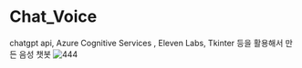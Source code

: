 # Chat_Voice
chatgpt api, Azure Cognitive Services , Eleven Labs, Tkinter 등을 활용해서 만든 음성 챗봇
![444](https://github.com/user-attachments/assets/227a0afa-1561-4b02-8816-1ce9f72e6feb)
